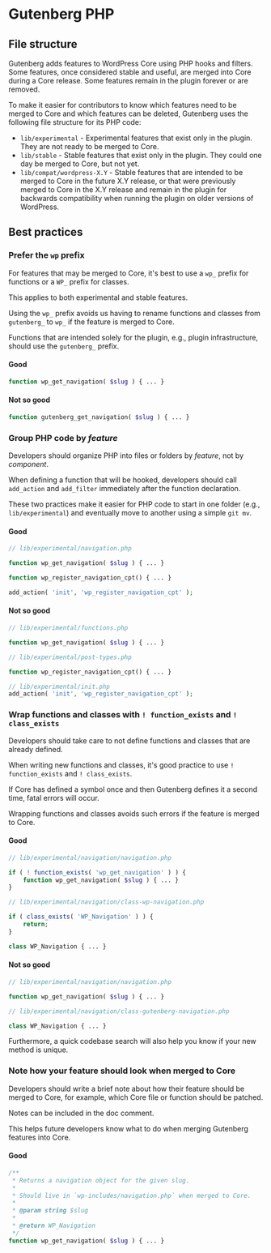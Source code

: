 # Gutenberg PHP

## File structure

Gutenberg adds features to WordPress Core using PHP hooks and filters. Some
features, once considered stable and useful, are merged into Core during a Core
release. Some features remain in the plugin forever or are removed.

To make it easier for contributors to know which features need to be merged to
Core and which features can be deleted, Gutenberg uses the following file
structure for its PHP code:

- `lib/experimental` - Experimental features that exist only in the plugin. They
  are not ready to be merged to Core.
- `lib/stable` - Stable features that exist only in the plugin. They could one
  day be merged to Core, but not yet.
- `lib/compat/wordpress-X.Y` - Stable features that are intended to be merged to
  Core in the future X.Y release, or that were previously merged to Core in the
  X.Y release and remain in the plugin for backwards compatibility when running
  the plugin on older versions of WordPress.

## Best practices

### Prefer the `wp` prefix

For features that may be merged to Core, it's best to use a `wp_` prefix for functions or a `WP_` prefix for classes. 

This applies to both experimental and stable features.

Using the `wp_` prefix avoids us having to rename functions and classes from `gutenberg_` to `wp_` if the feature is merged to Core.

Functions that are intended solely for the plugin, e.g., plugin infrastructure, should use the `gutenberg_` prefix.

#### Good

```php
function wp_get_navigation( $slug ) { ... }
```

#### Not so good

```php
function gutenberg_get_navigation( $slug ) { ... }
```

### Group PHP code by _feature_

Developers should organize PHP into files or folders by _feature_, not by _component_.

When defining a function that will be hooked, developers should call `add_action` and `add_filter` immediately after the function declaration.

These two practices make it easier for PHP code to start in one folder (e.g., `lib/experimental`) and eventually move to another using a simple `git mv`.

#### Good

```php
// lib/experimental/navigation.php

function wp_get_navigation( $slug ) { ... }

function wp_register_navigation_cpt() { ... }

add_action( 'init', 'wp_register_navigation_cpt' );
```

#### Not so good

```php
// lib/experimental/functions.php

function wp_get_navigation( $slug ) { ... }

// lib/experimental/post-types.php

function wp_register_navigation_cpt() { ... }

// lib/experimental/init.php
add_action( 'init', 'wp_register_navigation_cpt' );
```

### Wrap functions and classes with `! function_exists` and `! class_exists`

Developers should take care to not define functions and classes that are already defined.

When writing new functions and classes, it's good practice to use `! function_exists` and `! class_exists`.

If Core has defined a symbol once and then Gutenberg defines it a second time, fatal errors will occur.

Wrapping functions and classes avoids such errors if the feature is merged to Core. 

#### Good

```php
// lib/experimental/navigation/navigation.php

if ( ! function_exists( 'wp_get_navigation' ) ) {
	function wp_get_navigation( $slug ) { ... }
}

// lib/experimental/navigation/class-wp-navigation.php

if ( class_exists( 'WP_Navigation' ) ) {
	return;
}

class WP_Navigation { ... }
```

#### Not so good

```php
// lib/experimental/navigation/navigation.php

function wp_get_navigation( $slug ) { ... }

// lib/experimental/navigation/class-gutenberg-navigation.php

class WP_Navigation { ... }
```

Furthermore, a quick codebase search will also help you know if your new method is unique.

### Note how your feature should look when merged to Core

Developers should write a brief note about how their feature should be merged to Core, for example, which Core file or function should be patched. 

Notes can be included in the doc comment.

This helps future developers know what to do when merging Gutenberg features into Core.

#### Good

```php
/**
 * Returns a navigation object for the given slug.
 * 
 * Should live in `wp-includes/navigation.php` when merged to Core.
 *
 * @param string $slug
 *
 * @return WP_Navigation
 */
function wp_get_navigation( $slug ) { ... }
```
